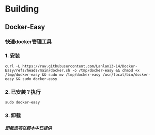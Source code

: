 # Building
## Docker-Easy
### 快速docker管理工具
### 1. 安装
```
curl -L https://raw.githubusercontent.com/Lanlan13-14/Docker-Easy/refs/heads/main/docker.sh -o /tmp/docker-easy && chmod +x /tmp/docker-easy && sudo mv /tmp/docker-easy /usr/local/bin/docker-easy && sudo docker-easy
```
### 2. 已安装？执行
```
sudo docker-easy
```
### 3. 卸载
##### 卸载选项在脚本中已提供
